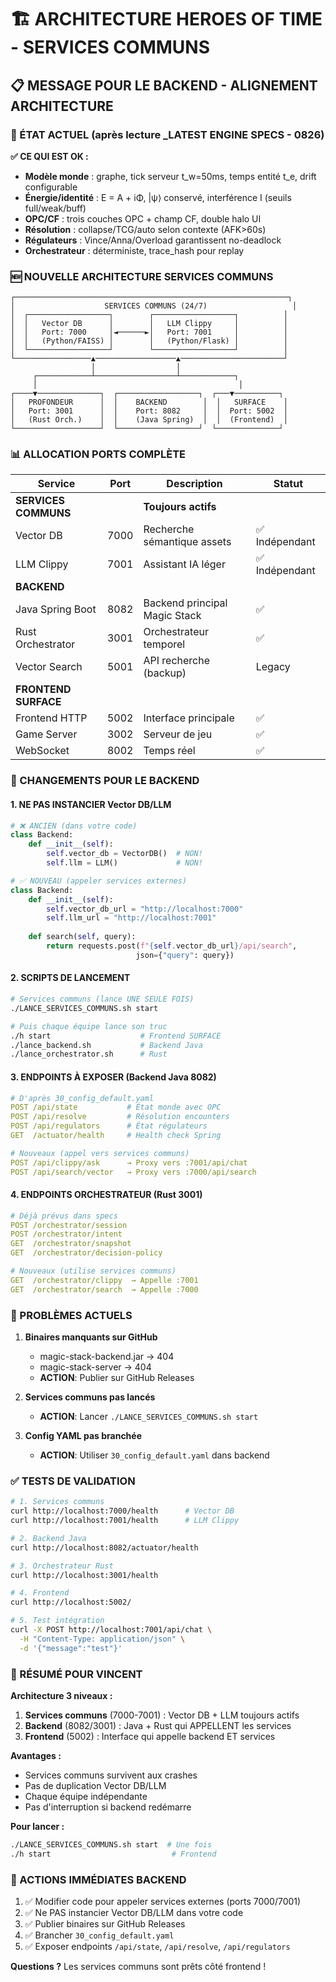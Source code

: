 # 🏗️ ARCHITECTURE HEROES OF TIME - SERVICES COMMUNS

## 📋 MESSAGE POUR LE BACKEND - ALIGNEMENT ARCHITECTURE

### 🎯 ÉTAT ACTUEL (après lecture _LATEST ENGINE SPECS - 0826)

**✅ CE QUI EST OK :**
- **Modèle monde** : graphe, tick serveur t_w=50ms, temps entité t_e, drift configurable
- **Énergie/identité** : E = A + iΦ, |ψ⟩ conservé, interférence I (seuils full/weak/buff)
- **OPC/CF** : trois couches OPC + champ CF, double halo UI
- **Résolution** : collapse/TCG/auto selon contexte (AFK>60s)
- **Régulateurs** : Vince/Anna/Overload garantissent no-deadlock
- **Orchestrateur** : déterministe, trace_hash pour replay

### 🆕 NOUVELLE ARCHITECTURE SERVICES COMMUNS

```
┌─────────────────────────────────────────────────────────────┐
│                    SERVICES COMMUNS (24/7)                   │
│  ┌──────────────────┐        ┌──────────────────┐          │
│  │   Vector DB      │        │   LLM Clippy     │          │
│  │   Port: 7000     │◄──────►│   Port: 7001     │          │
│  │   (Python/FAISS) │        │   (Python/Flask) │          │
│  └──────────────────┘        └──────────────────┘          │
└─────────────────▲──────────────────▲───────────────────────┘
                  │                  │
     ┌────────────┴──────────────────┴────────────┐
     │                                             │
┌────▼──────────────┐  ┌──────────────────┐  ┌───▼──────────┐
│   PROFONDEUR      │  │    BACKEND        │  │   SURFACE    │
│   Port: 3001      │  │    Port: 8082     │  │  Port: 5002  │
│   (Rust Orch.)    │  │    (Java Spring)  │  │  (Frontend)  │
└───────────────────┘  └──────────────────┘  └──────────────┘
```

### 📊 ALLOCATION PORTS COMPLÈTE

| Service | Port | Description | Statut |
|---------|------|-------------|--------|
| **SERVICES COMMUNS** | | **Toujours actifs** | |
| Vector DB | 7000 | Recherche sémantique assets | ✅ Indépendant |
| LLM Clippy | 7001 | Assistant IA léger | ✅ Indépendant |
| **BACKEND** | | | |
| Java Spring Boot | 8082 | Backend principal Magic Stack | ✅ |
| Rust Orchestrator | 3001 | Orchestrateur temporel | ✅ |
| Vector Search | 5001 | API recherche (backup) | Legacy |
| **FRONTEND SURFACE** | | | |
| Frontend HTTP | 5002 | Interface principale | ✅ |
| Game Server | 3002 | Serveur de jeu | ✅ |
| WebSocket | 8002 | Temps réel | ✅ |

### 🔧 CHANGEMENTS POUR LE BACKEND

#### 1. **NE PAS INSTANCIER Vector DB/LLM**
```python
# ❌ ANCIEN (dans votre code)
class Backend:
    def __init__(self):
        self.vector_db = VectorDB()  # NON!
        self.llm = LLM()             # NON!

# ✅ NOUVEAU (appeler services externes)
class Backend:
    def __init__(self):
        self.vector_db_url = "http://localhost:7000"
        self.llm_url = "http://localhost:7001"
    
    def search(self, query):
        return requests.post(f"{self.vector_db_url}/api/search", 
                            json={"query": query})
```

#### 2. **SCRIPTS DE LANCEMENT**
```bash
# Services communs (lance UNE SEULE FOIS)
./LANCE_SERVICES_COMMUNS.sh start

# Puis chaque équipe lance son truc
./h start                    # Frontend SURFACE
./lance_backend.sh           # Backend Java
./lance_orchestrator.sh      # Rust
```

#### 3. **ENDPOINTS À EXPOSER (Backend Java 8082)**
```yaml
# D'après 30_config_default.yaml
POST /api/state           # État monde avec OPC
POST /api/resolve         # Résolution encounters
POST /api/regulators      # État régulateurs
GET  /actuator/health     # Health check Spring

# Nouveaux (appel vers services communs)
POST /api/clippy/ask      → Proxy vers :7001/api/chat
POST /api/search/vector   → Proxy vers :7000/api/search
```

#### 4. **ENDPOINTS ORCHESTRATEUR (Rust 3001)**
```yaml
# Déjà prévus dans specs
POST /orchestrator/session
POST /orchestrator/intent  
GET  /orchestrator/snapshot
GET  /orchestrator/decision-policy

# Nouveaux (utilise services communs)
GET  /orchestrator/clippy  → Appelle :7001
GET  /orchestrator/search  → Appelle :7000
```

### 🚨 PROBLÈMES ACTUELS

1. **Binaires manquants sur GitHub**
   - magic-stack-backend.jar → 404
   - magic-stack-server → 404
   - **ACTION**: Publier sur GitHub Releases

2. **Services communs pas lancés**
   - **ACTION**: Lancer `./LANCE_SERVICES_COMMUNS.sh start`

3. **Config YAML pas branchée**
   - **ACTION**: Utiliser `30_config_default.yaml` dans backend

### ✅ TESTS DE VALIDATION

```bash
# 1. Services communs
curl http://localhost:7000/health      # Vector DB
curl http://localhost:7001/health      # LLM Clippy

# 2. Backend Java
curl http://localhost:8082/actuator/health

# 3. Orchestrateur Rust  
curl http://localhost:3001/health

# 4. Frontend
curl http://localhost:5002/

# 5. Test intégration
curl -X POST http://localhost:7001/api/chat \
  -H "Content-Type: application/json" \
  -d '{"message":"test"}'
```

### 📝 RÉSUMÉ POUR VINCENT

**Architecture 3 niveaux :**
1. **Services communs** (7000-7001) : Vector DB + LLM toujours actifs
2. **Backend** (8082/3001) : Java + Rust qui APPELLENT les services
3. **Frontend** (5002) : Interface qui appelle backend ET services

**Avantages :**
- Services communs survivent aux crashes
- Pas de duplication Vector DB/LLM
- Chaque équipe indépendante
- Pas d'interruption si backend redémarre

**Pour lancer :**
```bash
./LANCE_SERVICES_COMMUNS.sh start  # Une fois
./h start                           # Frontend
```

### 🎯 ACTIONS IMMÉDIATES BACKEND

1. ✅ Modifier code pour appeler services externes (ports 7000/7001)
2. ✅ Ne PAS instancier Vector DB/LLM dans votre code
3. ✅ Publier binaires sur GitHub Releases
4. ✅ Brancher `30_config_default.yaml`
5. ✅ Exposer endpoints `/api/state`, `/api/resolve`, `/api/regulators`

**Questions ?** Les services communs sont prêts côté frontend !
